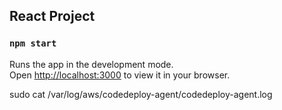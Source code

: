 ## React Project

### `npm start`

Runs the app in the development mode.\
Open [http://localhost:3000](http://localhost:3000) to view it in your browser.

sudo cat /var/log/aws/codedeploy-agent/codedeploy-agent.log